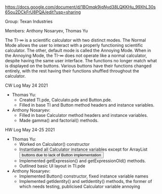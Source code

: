 https://docs.google.com/document/d/1BOmqk9jqNyd38LQKKHu_99XhL30s65ou2DCkFrU8PQA/edit?usp=sharing

Group: Texan Industries

Members: Anthony Nosaryev, Thomas Yu
	
The TI-∞ is a scientific calculator with two distinct modes. The Normal Mode allows the user to interact with a properly functioning scientific calculator. The other, default mode is called the Annoying Mode. When in the Annoying Mode, the TI-∞ does not operate like a normal calculator, despite having the same user interface. The functions no longer match what is displayed on the buttons. Various buttons have their functions changed entirely, with the rest having their functions shuffled throughout the calculator. 

CW Log May 24 2021
- Thomas Yu:
	- Created TI.pde, Calculato.pde and Button.pde.
	- Filled in base TI and Button method headers and instance variables. 
- Anthony Nosaryev: 
	- Filled in base Calculator method headers and instance variables.
	- Made gamma() and factorial() methods.

HW Log May 24-25 2021
- Thomas Yu:
	- Worked on Calculator() constructor
	- Instantiated all Calculator instance variables except for ArrayList<Button> buttons due to lack of Button implementation
	- Implemented getExpression() and getExpressionOld() methods.
	- Outlined basic UI layout in TI.pde
- Anthony Nosaryev:
	- Implemented Button() constructor, fixed instance variable names
	- Implemented getIdentity() and setIdentity() methods, the former of which needs testing, publicised Calculator variable annoying
